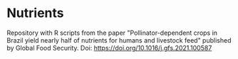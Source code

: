 # Nutrients
Repository with R scripts from the paper "Pollinator-dependent crops in Brazil yield nearly half of nutrients for humans and livestock feed" 
published by Global Food Security. 
Doi: https://doi.org/10.1016/j.gfs.2021.100587
